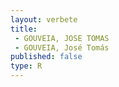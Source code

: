 ```yaml
---
layout: verbete
title:
 - GOUVEIA, JOSE TOMAS
 - GOUVEIA, José Tomás
published: false
type: R
---
```


